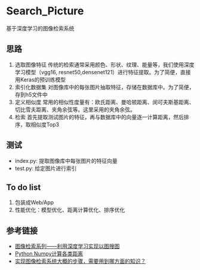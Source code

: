 # Search_Picture
基于深度学习的图像检索系统
## 思路
1. 选取图像特征
传统的检索通常采用颜色、形状、纹理、能量等，我们使用深度学习模型（vgg16, resnet50,densenet121）进行特征提取。为了简便，直接用Keras的预训练模型
2. 索引化数据集
对图像库中的每张图片抽取特征，存储在数据库中。为了简便，存到h5文件中
3. 定义相似度
常用的相似性度量有：欧氏距离、曼哈顿距离、闵可夫斯基距离、切比雪夫距离、夹角余弦等。这里采用的夹角余弦。
4. 检索
首先提取测试图片的特征，再与数据库中的向量逐一计算距离，然后排序，取相似度Top3
## 测试
- index.py: 提取图像库中每张图片的特征向量
- test.py: 给定图片进行索引
## To do list
1. 包装成Web/App
2. 性能优化：模型优化、距离计算优化、排序优化
## 参考链接
- [图像检索系列——利用深度学习实现以图搜图](https://zhuanlan.zhihu.com/p/80886534)
- [Python Numpy计算各类距离](https://blog.csdn.net/qq_19707521/article/details/78479532)
- [实现图像检索系统大概的步骤，需要用到哪方面的知识？](https://www.zhihu.com/question/25833727)
